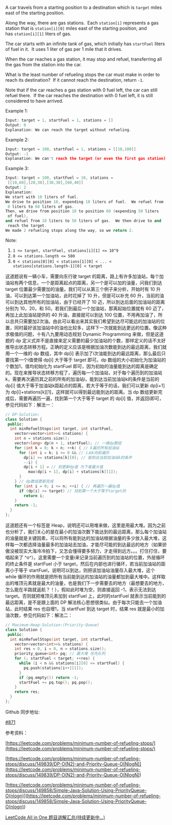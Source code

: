 A car travels from a starting position to a destination which is `target` miles east of the starting position.

Along the way, there are gas stations.  Each `station[i]` represents a gas station that is `station[i][0]` miles east of the starting position, and has `station[i][1]` liters of gas.

The car starts with an infinite tank of gas, which initially has `startFuel` liters of fuel in it.  It uses 1 liter of gas per 1 mile that it drives.

When the car reaches a gas station, it may stop and refuel, transferring all the gas from the station into the car.

What is the least number of refueling stops the car must make in order to reach its destination?  If it cannot reach the destination, return `-1`.

Note that if the car reaches a gas station with 0 fuel left, the car can still refuel there.  If the car reaches the destination with 0 fuel left, it is still considered to have arrived.

Example 1:

```cpp
Input: target = 1, startFuel = 1, stations = []
Output: 0
Explanation: We can reach the target without refueling.
```

Example 2:

```cpp
Input: target = 100, startFuel = 1, stations = [[10,100]]
Output: -1
Explanation: We can't reach the target (or even the first gas station).
```

Example 3:

```cpp
Input: target = 100, startFuel = 10, stations =
 [[10,60],[20,30],[30,30],[60,40]]
Output: 2
Explanation:
We start with 10 liters of fuel.
We drive to position 10, expending 10 liters of fuel.  We refuel from
 0 liters to 60 liters of gas.
Then, we drive from position 10 to position 60 (expending 50 liters
 of fuel),
and refuel from 10 liters to 50 liters of gas.  We then drive to and
 reach the target.
We made 2 refueling stops along the way, so we return 2.
```

Note:

1. `1 <= target, startFuel, stations[i][1] <= 10^9`
1. `0 <= stations.length <= 500`
1. `0 < stations[0][0] < stations[1][0] < ... < stations[stations.length-1][0] < target`

这道题说有一辆小车，需要向东行驶 target 的距离，路上有许多加油站，每个加油站有两个信息，一个是距离起点的距离，另一个是可以加的油量，问我们到达 target 位置最少需要加的油量。我们可以从第三个例子来分析，开始时有 10 升油，可以到达第一个加油站，此时花掉了 10 升，但是可以补充 60 升，当前的油可以到达其他所有的加油站，由于已经开了 10 迈，所以到达后面的加油站的距离分别为 10，20，和 50。若我们到最后一个加油站，那离起始位置就有 60 迈了，再加上此加油站提供的 40 升油，直接就可以到达 100 位置，不用再加油了，所以总共只需要加2次油。由此可以看出来其实我们希望到达尽可能远的加油站的位置，同时最好该加油站中的油也比较多，这样下一次就能到达更远的位置。像这种求极值的问题，十有八九要用动态规划 Dynamic Programming 来做，但是这道题的 dp 定义式并不是直接来定义需要的最少加油站的个数，那样定义的话不太好推导出状态转移方程。正确的定义应该是根据加油次数能到达的最远距离，我们就用一个一维的 dp 数组，其中 dp\[i\] 表示加了i次油能到达的最远距离，那么最后只要找第一个i值使得 dp\[i\] 大于等于 target 即可。dp 数组的大小初始化为加油站的个数加1，值均初始化为 startFuel 即可，因为初始的油量能到达的距离是确定的。现在来推导状态转移方程了，遍历每一个加油站，对于每个遍历到的加油站k，需要再次遍历其之前的所有的加油站i，能到达当前加油站k的条件是当前的 dp\[i\] 值大于等于加油站k距起点的距离，若大于等于的话，我们可以更新 dp\[i+1\] 为 dp\[i\]+stations\[k\]\[1\]，这样就可以得到最远能到达的距离。当 dp 数组更新完成后，需要再遍历一遍，找到第一个大于等于 target 的 dp\[i\] 值，并返回i即可，参见代码如下：解法一：

```cpp
// DP-Solution:
class Solution {
 public:
  int minRefuelStops(int target, int startFuel,
    vector<vector<int>>& stations) {
    int n = stations.size();
    vector<long> dp(n + 1, startFuel); // 一维dp数组
    for (int k = 0; k < n; ++k) { // k遍历所有加油站
      for (int i = k; i >= 0 && // i从k向前遍历
        dp[i] >= stations[k][0]; // 能到达当前加油站k的条件
        --i) {
        dp[i + 1] = // 则更新dp值 为下者最大值
          max(dp[i + 1], dp[i] + stations[k][1]);
      }
    } // dp数组更新完成
    for (int i = 0; i <= n; ++i) { // 再遍历一遍dp值 
      if (dp[i] >= target) // 找到第一个大于等于target的
        return i;
    }
    return -1;
  }
};
```

这道题还有一个标签是 Heap，说明还可以用堆来做，这里是用最大堆。因为之前也分析了，我们关心的是在最小的加油次数下能达到的最远距离，那么每个加油站的油量就是关键因素，可以将所有能到达的加油站根据油量的多少放入最大堆，这样每一次都选择油量最多的加油站去加油，才能尽可能的到达最远的地方（如果骄傲没被现实大海冷冷拍下，又怎会懂得要多努力，才走得到远方。。。打住打住，要唱起来了 ^o^）。这里需要一个变量i来记录当前遍历到的加油站的位置，外层循环的终止条件是 startFuel 小于 target，然后在内部也进行循环，若当前加油站的距离小于等于 startFuel，说明可以到达，则把该加油站油量存入最大堆，这个 while 循环的作用就是把所有当前能到达的加油站的油量都加到最大堆中。这样取出的堆顶元素就是最大的油量，也是我们下一步需要去的地方（最想要去的地方，怎么能在半路就返航？！），假如此时堆为空，则直接返回 -1，表示无法到达 target。否则就把堆顶元素加到 startFuel 上，此时的startFuel 就表示当前能到的最远距离，是不是跟上面的 DP 解法核心思想很类似。由于每次只能去一个加油站，此时结果 res 也自增1，当 startFuel 到达 target 时，结果 res 就是最小的加油次数，参见代码如下：解法二：

```cpp
// Maximum-Heap-Solution:(Priority-Queue)
class Solution {
 public:
  int minRefuelStops(int target, int startFuel,
    vector<vector<int>>& stations) {
    int res = 0, i = 0, n = stations.size();
    priority_queue<int> pq; // 最大堆 优先队列
    for (; startFuel < target; ++res) {
      while (i < n && stations[i][0] <= startFuel) {
        pq.push(stations[i++][1]);
      }
      if (pq.empty()) return -1;
      startFuel += pq.top(); pq.pop();
    }
    return res;
  }
};
```

Github 同步地址:

[#871](https://github.com/grandyang/leetcode/issues/871)

参考资料：

[https://leetcode.com/problems/minimum-number-of-refueling-stops/](https://leetcode.com/problems/minimum-number-of-refueling-stops/)

[](<https://leetcode.com/problems/minimum-number-of-refueling-stops/discuss/149839/DP-O(N2)-and-Priority-Queue-O(NlogN)>)[https://leetcode.com/problems/minimum-number-of-refueling-stops/discuss/149839/DP-O(N2)-and-Priority-Queue-O(NlogN)](<https://leetcode.com/problems/minimum-number-of-refueling-stops/discuss/149839/DP-O(N2)-and-Priority-Queue-O(NlogN)>)

[](<https://leetcode.com/problems/minimum-number-of-refueling-stops/discuss/149858/Simple-Java-Solution-Using-PriorityQueue-O(nlogn)>)[https://leetcode.com/problems/minimum-number-of-refueling-stops/discuss/149858/Simple-Java-Solution-Using-PriorityQueue-O(nlogn)](<https://leetcode.com/problems/minimum-number-of-refueling-stops/discuss/149858/Simple-Java-Solution-Using-PriorityQueue-O(nlogn)>)

[LeetCode All in One 题目讲解汇总(持续更新中...)](https://www.cnblogs.com/grandyang/p/4606334.html)
